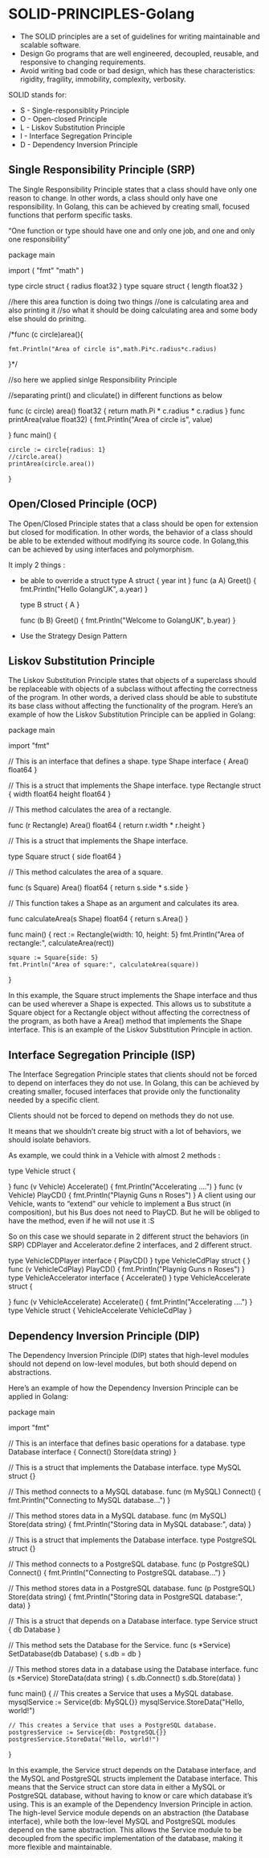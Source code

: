 # SOLID-PRINCIPLES-Golang
- The SOLID principles are a set of guidelines for writing maintainable and scalable software.
- Design Go programs that are well engineered, decoupled, reusable, and responsive to changing requirements.
- Avoid writing bad code or bad design, which has these characteristics: rigidity, fragility, immobility, complexity, verbosity.


SOLID stands for:

- S - Single-responsiblity Principle
- O - Open-closed Principle
- L - Liskov Substitution Principle
- I - Interface Segregation Principle
- D - Dependency Inversion Principle

## Single Responsibility Principle (SRP)

The Single Responsibility Principle states that a class should have only one reason to change. In other words, a class should only have one responsibility. In Golang, this can be achieved by creating small, focused functions that perform specific tasks.

“One function or type should have one and only one job, and one and only one responsibility”

package main

import (
	"fmt"
	"math"
)

type circle struct {
	radius float32
}
type square struct {
	length float32
}

//here this area function is doing two things
//one is calculating area and also printing it
//so what it should be doing calculating area and some body else should do prinitng.

/*func (c circle)area(){

	fmt.Println("Area of circle is",math.Pi*c.radius*c.radius)
}*/

//so here we applied sinlge Responsibility Principle

//separating print() and cliculate() in different functions as below

func (c circle) area() float32 {
	return math.Pi * c.radius * c.radius
}
func printArea(value float32) {
	fmt.Println("Area of circle is", value)

}
func main() {

	circle := circle{radius: 1}
	//circle.area()
	printArea(circle.area())
}


## Open/Closed Principle (OCP)

The Open/Closed Principle states that a class should be open for extension but closed for modification. In other words, the behavior of a class should be able to be extended without modifying its source code. In Golang,this can be achieved by using interfaces and polymorphism.

It imply 2 things :
- be able to override a struct
    type A struct {
        year int
    }
    func (a A) Greet() { fmt.Println("Hello GolangUK", a.year) }

    type B struct {
        A
    }

    func (b B) Greet() { fmt.Println("Welcome to GolangUK", b.year) }

- Use the Strategy Design Pattern


## Liskov Substitution Principle
The Liskov Substitution Principle states that objects of a superclass should be replaceable with objects of a subclass without affecting the correctness of the program. In other words, a derived class should be able to substitute its base class without affecting the functionality of the program.
Here’s an example of how the Liskov Substitution Principle can be applied in Golang:


package main

import "fmt"

// This is an interface that defines a shape.
type Shape interface {
    Area() float64
}

// This is a struct that implements the Shape interface.
type Rectangle struct {
    width float64
    height float64
}

// This method calculates the area of a rectangle.

func (r Rectangle) Area() float64 {
    return r.width * r.height
}

// This is a struct that implements the Shape interface.

type Square struct {
    side float64
}

// This method calculates the area of a square.

func (s Square) Area() float64 {
    return s.side * s.side
}

// This function takes a Shape as an argument and calculates its area.

func calculateArea(s Shape) float64 {
    return s.Area()
}

func main() {
    rect := Rectangle{width: 10, height: 5}
    fmt.Println("Area of rectangle:", calculateArea(rect))

    square := Square{side: 5}
    fmt.Println("Area of square:", calculateArea(square))
}

In this example, the Square struct implements the Shape interface and thus can be used wherever a Shape is expected. This allows us to substitute a Square object for a Rectangle object without affecting the correctness of the program, as both have a Area() method that implements the Shape interface. This is an example of the Liskov Substitution Principle in action.

## Interface Segregation Principle (ISP)
The Interface Segregation Principle states that clients should not be forced to depend on interfaces they do not use. In Golang, this can be achieved by creating smaller, focused interfaces that provide only the functionality needed by a specific client.

Clients should not be forced to depend on methods they do not use.

It means that we shouldn’t create big struct with a lot of behaviors, we should isolate behaviors.

As example, we could think in a Vehicle with almost 2 methods :

type Vehicle struct {
 
}
func (v Vehicle) Accelerate() {
     fmt.Println("Accelerating ....")
}
func (v Vehicle) PlayCD() {
     fmt.Println("Playnig Guns n Roses")
}
A client using our Vehicle, wants to “extend” our vehicle to implement a Bus struct (in composition), but his Bus does not need to PlayCD. But he will be obliged to have the method, even if he will not use it :S

So on this case we should separate in 2 different struct the behaviors (in SRP) CDPlayer and Accelerator.define 2 interfaces, and 2 different struct.


type VehicleCDPlayer interface {
    PlayCD()
}
type VehicleCdPlay struct {
}
func (v VehicleCdPlay) PlayCD() {
     fmt.Println("Playnig Guns n Roses")
}
type VehicleAccelerator interface {
    Accelerate()
}
type VehicleAccelerate struct {
 
}
func (v VehicleAccelerate) Accelerate() {
     fmt.Println("Accelerating ....")
}
type Vehicle struct {
 VehicleAccelerate
 VehicleCdPlay
}



## Dependency Inversion Principle (DIP)
The Dependency Inversion Principle (DIP) states that high-level modules should not depend on low-level modules, but both should depend on abstractions.

Here’s an example of how the Dependency Inversion Principle can be applied in Golang:

package main

import "fmt"

// This is an interface that defines basic operations for a database.
type Database interface {
    Connect()
    Store(data string)
}

// This is a struct that implements the Database interface.
type MySQL struct {}

// This method connects to a MySQL database.
func (m MySQL) Connect() {
    fmt.Println("Connecting to MySQL database...")
}

// This method stores data in a MySQL database.
func (m MySQL) Store(data string) {
    fmt.Println("Storing data in MySQL database:", data)
}

// This is a struct that implements the Database interface.
type PostgreSQL struct {}

// This method connects to a PostgreSQL database.
func (p PostgreSQL) Connect() {
    fmt.Println("Connecting to PostgreSQL database...")
}

// This method stores data in a PostgreSQL database.
func (p PostgreSQL) Store(data string) {
    fmt.Println("Storing data in PostgreSQL database:", data)
}

// This is a struct that depends on a Database interface.
type Service struct {
    db Database
}

// This method sets the Database for the Service.
func (s *Service) SetDatabase(db Database) {
    s.db = db
}

// This method stores data in a database using the Database interface.
func (s *Service) StoreData(data string) {
    s.db.Connect()
    s.db.Store(data)
}

func main() {
    // This creates a Service that uses a MySQL database.
    mysqlService := Service{db: MySQL{}}
    mysqlService.StoreData("Hello, world!")

    // This creates a Service that uses a PostgreSQL database.
    postgresService := Service{db: PostgreSQL{}}
    postgresService.StoreData("Hello, world!")
}


In this example, the Service struct depends on the Database interface, and the MySQL and PostgreSQL structs implement the Database interface. This means that the Service struct can store data in either a MySQL or PostgreSQL database, without having to know or care which database it’s using. This is an example of the Dependency Inversion Principle in action. The high-level Service module depends on an abstraction (the Database interface), while both the low-level MySQL and PostgreSQL modules depend on the same abstraction. This allows the Service module to be decoupled from the specific implementation of the database, making it more flexible and maintainable.                            
